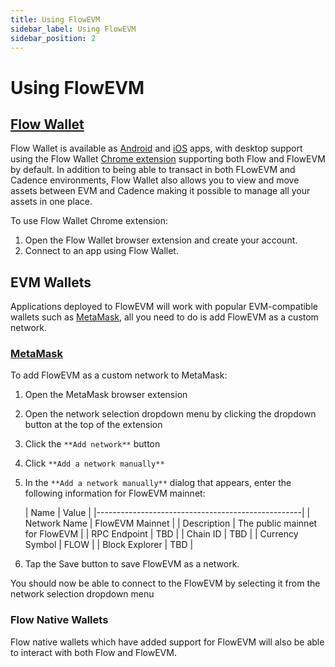 ```yaml
---
title: Using FlowEVM
sidebar_label: Using FlowEVM
sidebar_position: 2
---
```


# Using FlowEVM

## [Flow Wallet](https://wallet.flow.com)

Flow Wallet is available as [Android](https://play.google.com/store/apps/details?id=io.outblock.lilico&hl=en_US&gl=US) and [iOS](https://apps.apple.com/ca/app/flow-core/id1644169603) apps, with desktop support using the Flow Wallet [Chrome extension](https://chromewebstore.google.com/detail/flow-reference-wallet/hpclkefagolihohboafpheddmmgdffjm) supporting both Flow and FlowEVM by default. In addition to being able to transact in both FLowEVM and Cadence environments, Flow Wallet also allows you to view and move assets between EVM and Cadence making it possible to manage all your assets in one place.

To use Flow Wallet Chrome extension:

1. Open the Flow Wallet browser extension and create your account.
2. Connect to an app using Flow Wallet.

## EVM Wallets

Applications deployed to FlowEVM will work with popular EVM-compatible wallets such as [MetaMask](https://chromewebstore.google.com/detail/metamask/nkbihfbeogaeaoehlefnkodbefgpgknn), all you need to do is add FlowEVM as a custom network.

### [MetaMask](https://metamask.io)

To add FlowEVM as a custom network to MetaMask:

1. Open the MetaMask browser extension
2. Open the network selection dropdown menu by clicking the dropdown button at the top of the extension
3. Click the `**Add network**` button
4. Click `**Add a network manually**`
5. In the `**Add a network manually**` dialog that appears, enter the following information for FlowEVM mainnet:
    
    | Name            | Value                           |
    |---------------------------------------------------|
    | Network Name    | FlowEVM Mainnet                 |
    | Description     | The public mainnet for FlowEVM  |
    | RPC Endpoint    | TBD                             |
    | Chain ID        | TBD                             |
    | Currency Symbol | FLOW                            |
    | Block Explorer  | TBD                             |

6. Tap the Save button to save FlowEVM as a network.

You should now be able to connect to the FlowEVM by selecting it from the network selection dropdown menu

### Flow Native Wallets

Flow native wallets which have added support for FlowEVM will also be able to interact with both Flow and FlowEVM. 